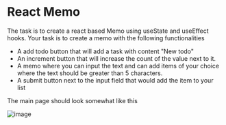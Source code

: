 # React Memo

The task is to create a react based Memo using useState and useEffect hooks.
Your task is to create a memo with the following functionalities

- A add todo button that will add a task with content "New todo"
- An increment button that will increase the count of the value next to it.
- A memo where you can input the text and can add items of your choice where the text should be greater than 5 characters.
- A submit button next to the input field that would add the item to your list

The main page should look somewhat like this

![image](https://user-images.githubusercontent.com/78348500/217004748-043ebc7c-e23d-488e-856b-bdf5e4228c8a.png)
